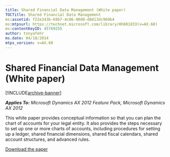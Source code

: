 ```yaml
---
title: Shared Financial Data Management (White paper)
TOCTitle: Shared Financial Data Management
ms:assetid: f22e343b-69b7-4c06-90d0-d8d13dc969b4
ms:mtpsurl: https://technet.microsoft.com/library/Hh881833(v=AX.60)
ms:contentKeyID: 45769255
author: tonyafehr
ms.date: 04/18/2014
mtps_version: v=AX.60
---
```


# Shared Financial Data Management (White paper) 


[!INCLUDE[archive-banner](includes/archive-banner.md)]


_**Applies To:** Microsoft Dynamics AX 2012 Feature Pack, Microsoft Dynamics AX 2012_

This white paper provides conceptual information so that you can plan the chart of accounts for your legal entity. It also provides the steps necessary to set up one or more charts of accounts, including procedures for setting up a ledger, shared financial dimensions, shared fiscal calendars, shared account structures, and advanced rules.

[Download the paper](https://go.microsoft.com/fwlink/?linkid=246258)

  


